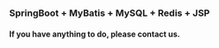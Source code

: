 [Innocence]: www.baidu.com	"百度"



### SpringBoot + MyBatis + MySQL + Redis + JSP

#### If you have anything to do, please contact us.

[cczhaoyc@163.com]: http://blog.sina.com.cn/ilovesuxia	"苏夏未来"

​	